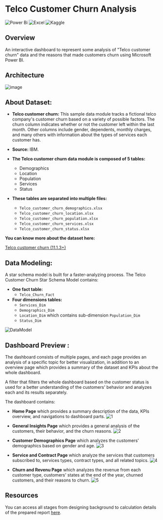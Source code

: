 # Telco Customer Churn Analysis

![Power Bi](https://img.shields.io/badge/power_bi-F2C811?style=for-the-badge&logo=powerbi&logoColor=black) 
![Excel](https://img.shields.io/badge/Microsoft%20Excel-217346.svg?style=for-the-badge&logo=Microsoft-Excel&logoColor=white) 
![Kaggle](https://img.shields.io/badge/Kaggle-20BEFF.svg?style=for-the-badge&logo=Kaggle&logoColor=white)

## Overview
An interactive dashboard to represent some analysis of "Telco customer churn" data and the reasons that made customers churn using Microsoft Power BI.


##  Architecture 
![image](https://github.com/Pranjali-d/Telco_Customer_Churn_Analysis/assets/49934575/d4c9d38d-2f6c-43e2-81ca-3b5dc64a533b)


## About Dataset:

- **Telco customer churn:** This sample data module tracks a fictional telco company's customer churn based on a variety of possible factors. The churn column indicates whether or not the customer left within the last month. Other columns include gender, dependents, monthly charges, and many others with information about the types of services each customer has.

- **Source:** IBM.

- **The Telco customer churn data module is composed of 5 tables:**

    - Demographics
    - Location
    - Population
    - Services
    - Status

- **These tables are separated into multiple files:**

    - ```Telco_customer_churn_demographics.xlsx```
    - ```Telco_customer_churn_location.xlsx```
    - ```Telco_customer_churn_population.xlsx```
    - ```Telco_customer_churn_services.xlsx```
    - ```Telco_customer_churn_status.xlsx```

**You can know more about the dataset here:** 

[Telco customer churn (11.1.3+)](https://www.kaggle.com/datasets/ylchang/telco-customer-churn-1113)

## Data Modeling:

A star schema model is built for a faster-analyzing process.
The Telco Customer Churn Star Schema Model contains: 
- **One fact table:**
    - ```Telco_Churn_Fact```
- **Four dimensions tables:**
    - ```Services_Dim```
    - ```Demographics_Dim```
    - ```Location_Dim``` which contains sub-dimension ```Population_Dim```
    - ```Status_Dim```

![DataModel](https://github.com/Pranjali-d/Telco_Customer_Churn_Analysis/assets/49934575/06359047-5db6-474e-80ab-e2126362375f)


## Dashboard Preview :

The dashboard consists of multiple pages, and each page provides an analysis of a specific topic for better visualization, in addition to an overview page which provides a summary of the dataset and KPIs about the whole dashboard.

A filter that filters the whole dashboard based on the customer status is used for a better understanding of the customers' behavior and analyzes each and its results separately.

The dashboard contains:

- **Home Page** which provides a summary description of the data, KPIs overview, and navigations to dashboard parts.
![1](https://github.com/Pranjali-d/Telco_Customer_Churn_Analysis/assets/49934575/cae8d86e-f1f1-4b56-9313-ea44748f4e4a)

- **General Insights Page** which provides a general analysis of the customers, their behavior, and the churn reasons.
![2](https://github.com/Pranjali-d/Telco_Customer_Churn_Analysis/assets/49934575/585c284a-9e24-44e6-8abc-c9994eab8acf)

- **Customer Demographics Page** which analyzes the customers' demographics based on gender and age.
![3](https://github.com/Pranjali-d/Telco_Customer_Churn_Analysis/assets/49934575/93dcb0df-71e3-42b2-b508-24e45c633896)

- **Service and Contract Page** which analyze the services that customers subscribed to, services types, contract types, and all related topics.
![4](https://github.com/Pranjali-d/Telco_Customer_Churn_Analysis/assets/49934575/2d62738e-b4d2-4429-a87d-1f1d821215a0)

- **Churn and Revenu Page** which analyzes the revenue from each customer type, customers' states at the end of the year, churned customers, and their reasons to churn.
![5](https://github.com/Pranjali-d/Telco_Customer_Churn_Analysis/assets/49934575/1d9cf769-23a7-4689-b69a-665f45908a7f)

## Resources
You can access all stages from designing background to calculation details of the prepared report [here](https://github.com/Pranjali-d/Telco_Customer_Churn_Analysis/tree/main/Resources).



